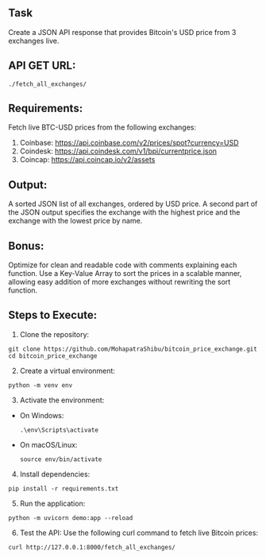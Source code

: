 ## Task
Create a JSON API response that provides Bitcoin's USD price from 3 exchanges live.

## API GET URL: 
```
./fetch_all_exchanges/
```

## Requirements:
Fetch live BTC-USD prices from the following exchanges:
1. Coinbase: https://api.coinbase.com/v2/prices/spot?currency=USD
2. Coindesk: https://api.coindesk.com/v1/bpi/currentprice.json
3. Coincap: https://api.coincap.io/v2/assets

## Output:
A sorted JSON list of all exchanges, ordered by USD price. A second part of the JSON output specifies the exchange with the highest price and the exchange with the lowest price by name.

## Bonus:
Optimize for clean and readable code with comments explaining each function. Use a Key-Value Array to sort the prices in a scalable manner, allowing easy addition of more exchanges without rewriting the sort function.

## Steps to Execute:
1. Clone the repository:
```
git clone https://github.com/MohapatraShibu/bitcoin_price_exchange.git
cd bitcoin_price_exchange
```
2. Create a virtual environment:
```
python -m venv env
```
3. Activate the environment:
* On Windows:
  ```
  .\env\Scripts\activate
  ```
* On macOS/Linux:
  ```
  source env/bin/activate
  ```
4. Install dependencies:
```
pip install -r requirements.txt
```
5. Run the application:
```
python -m uvicorn demo:app --reload
```
6. Test the API: Use the following curl command to fetch live Bitcoin prices:
```
curl http://127.0.0.1:8000/fetch_all_exchanges/
```
